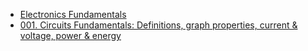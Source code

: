 - [Electronics Fundamentals](https://youtu.be/WlUOr4z3Lbs)
- [001. Circuits Fundamentals: Definitions, graph properties, current & voltage, power & energy](https://youtu.be/i9WixHfiZPU)
